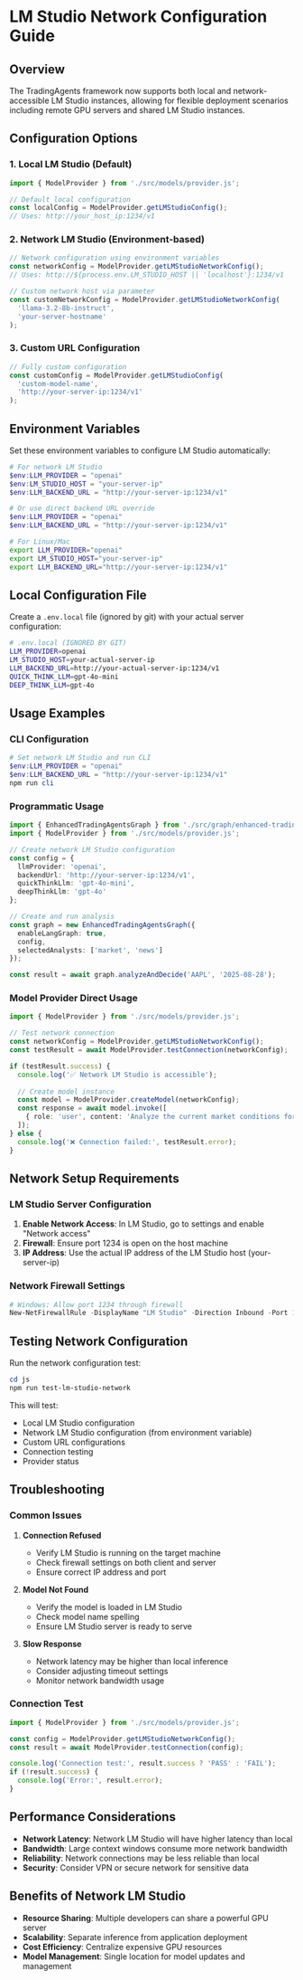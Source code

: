 # LM Studio Network Configuration Guide

## Overview

The TradingAgents framework now supports both local and network-accessible LM Studio instances, allowing for flexible deployment scenarios including remote GPU servers and shared LM Studio instances.

## Configuration Options

### 1. Local LM Studio (Default)
```typescript
import { ModelProvider } from './src/models/provider.js';

// Default local configuration
const localConfig = ModelProvider.getLMStudioConfig();
// Uses: http://your_host_ip:1234/v1
```

### 2. Network LM Studio (Environment-based)
```typescript
// Network configuration using environment variables
const networkConfig = ModelProvider.getLMStudioNetworkConfig();
// Uses: http://${process.env.LM_STUDIO_HOST || 'localhost'}:1234/v1

// Custom network host via parameter
const customNetworkConfig = ModelProvider.getLMStudioNetworkConfig(
  'llama-3.2-8b-instruct',
  'your-server-hostname'
);
```

### 3. Custom URL Configuration
```typescript
// Fully custom configuration
const customConfig = ModelProvider.getLMStudioConfig(
  'custom-model-name',
  'http://your-server-ip:1234/v1'
);
```

## Environment Variables

Set these environment variables to configure LM Studio automatically:

```powershell
# For network LM Studio
$env:LLM_PROVIDER = "openai"
$env:LM_STUDIO_HOST = "your-server-ip"
$env:LLM_BACKEND_URL = "http://your-server-ip:1234/v1"

# Or use direct backend URL override
$env:LLM_PROVIDER = "openai"
$env:LLM_BACKEND_URL = "http://your-server-ip:1234/v1"
```

```bash
# For Linux/Mac
export LLM_PROVIDER="openai"
export LM_STUDIO_HOST="your-server-ip"
export LLM_BACKEND_URL="http://your-server-ip:1234/v1"
```

## Local Configuration File

Create a `.env.local` file (ignored by git) with your actual server configuration:

```bash
# .env.local (IGNORED BY GIT)
LLM_PROVIDER=openai
LM_STUDIO_HOST=your-actual-server-ip
LLM_BACKEND_URL=http://your-actual-server-ip:1234/v1
QUICK_THINK_LLM=gpt-4o-mini
DEEP_THINK_LLM=gpt-4o
```

## Usage Examples

### CLI Configuration
```powershell
# Set network LM Studio and run CLI
$env:LLM_PROVIDER = "openai"
$env:LLM_BACKEND_URL = "http://your-server-ip:1234/v1"
npm run cli
```

### Programmatic Usage
```typescript
import { EnhancedTradingAgentsGraph } from './src/graph/enhanced-trading-graph.js';
import { ModelProvider } from './src/models/provider.js';

// Create network LM Studio configuration
const config = {
  llmProvider: 'openai',
  backendUrl: 'http://your-server-ip:1234/v1',
  quickThinkLlm: 'gpt-4o-mini',
  deepThinkLlm: 'gpt-4o'
};

// Create and run analysis
const graph = new EnhancedTradingAgentsGraph({
  enableLangGraph: true,
  config,
  selectedAnalysts: ['market', 'news']
});

const result = await graph.analyzeAndDecide('AAPL', '2025-08-28');
```

### Model Provider Direct Usage
```typescript
import { ModelProvider } from './src/models/provider.js';

// Test network connection
const networkConfig = ModelProvider.getLMStudioNetworkConfig();
const testResult = await ModelProvider.testConnection(networkConfig);

if (testResult.success) {
  console.log('✅ Network LM Studio is accessible');
  
  // Create model instance
  const model = ModelProvider.createModel(networkConfig);
  const response = await model.invoke([
    { role: 'user', content: 'Analyze the current market conditions for AAPL' }
  ]);
} else {
  console.log('❌ Connection failed:', testResult.error);
}
```

## Network Setup Requirements

### LM Studio Server Configuration
1. **Enable Network Access**: In LM Studio, go to settings and enable "Network access"
2. **Firewall**: Ensure port 1234 is open on the host machine
3. **IP Address**: Use the actual IP address of the LM Studio host (your-server-ip)

### Network Firewall Settings
```powershell
# Windows: Allow port 1234 through firewall
New-NetFirewallRule -DisplayName "LM Studio" -Direction Inbound -Port 1234 -Protocol TCP -Action Allow
```

## Testing Network Configuration

Run the network configuration test:
```powershell
cd js
npm run test-lm-studio-network
```

This will test:
- Local LM Studio configuration
- Network LM Studio configuration (from environment variable)
- Custom URL configurations
- Connection testing
- Provider status

## Troubleshooting

### Common Issues

1. **Connection Refused**
   - Verify LM Studio is running on the target machine
   - Check firewall settings on both client and server
   - Ensure correct IP address and port

2. **Model Not Found**
   - Verify the model is loaded in LM Studio
   - Check model name spelling
   - Ensure LM Studio server is ready to serve

3. **Slow Response**
   - Network latency may be higher than local inference
   - Consider adjusting timeout settings
   - Monitor network bandwidth usage

### Connection Test
```typescript
import { ModelProvider } from './src/models/provider.js';

const config = ModelProvider.getLMStudioNetworkConfig();
const result = await ModelProvider.testConnection(config);

console.log('Connection test:', result.success ? 'PASS' : 'FAIL');
if (!result.success) {
  console.log('Error:', result.error);
}
```

## Performance Considerations

- **Network Latency**: Network LM Studio will have higher latency than local
- **Bandwidth**: Large context windows consume more network bandwidth
- **Reliability**: Network connections may be less reliable than local
- **Security**: Consider VPN or secure network for sensitive data

## Benefits of Network LM Studio

- **Resource Sharing**: Multiple developers can share a powerful GPU server
- **Scalability**: Separate inference from application deployment
- **Cost Efficiency**: Centralize expensive GPU resources
- **Model Management**: Single location for model updates and management